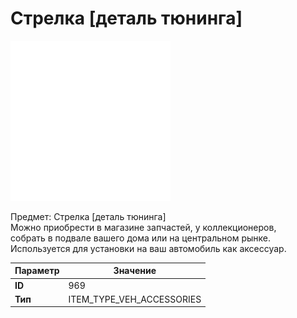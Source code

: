# Стрелка [деталь тюнинга]

![Item Image](../img/969.webp?raw=true)

Предмет: Стрелка [деталь тюнинга]<br>Можно приобрести в магазине запчастей, у коллекционеров,<br>собрать в подвале вашего дома или на центральном рынке.<br>Используется для установки на ваш автомобиль как аксессуар.


| Параметр | Значение |
|----------|----------|
| **ID** | 969 |
| **Тип** | ITEM_TYPE_VEH_ACCESSORIES |

